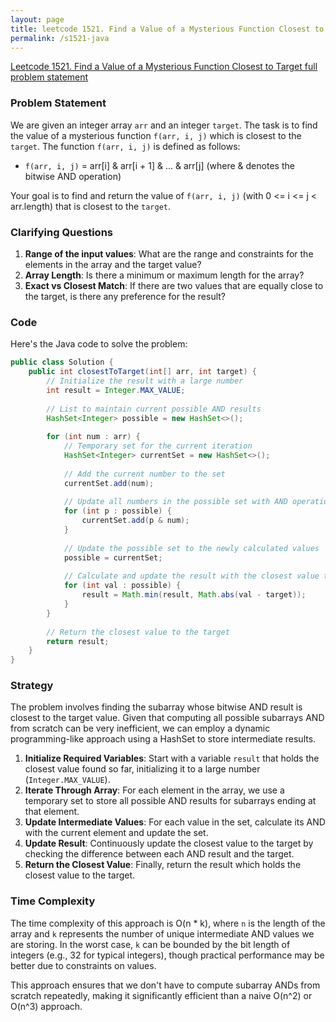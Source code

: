 ```yaml
---
layout: page
title: leetcode 1521. Find a Value of a Mysterious Function Closest to Target
permalink: /s1521-java
---
```

[Leetcode 1521. Find a Value of a Mysterious Function Closest to Target full problem statement](https://algoadvance.github.io/algoadvance/l1521)
### Problem Statement

We are given an integer array `arr` and an integer `target`. The task is to find the value of a mysterious function `f(arr, i, j)` which is closest to the `target`. The function `f(arr, i, j)` is defined as follows:

- `f(arr, i, j)` = arr[i] & arr[i + 1] & ... & arr[j] (where & denotes the bitwise AND operation)

Your goal is to find and return the value of `f(arr, i, j)` (with 0 <= i <= j < arr.length) that is closest to the `target`.

### Clarifying Questions

1. **Range of the input values**: What are the range and constraints for the elements in the array and the target value?
2. **Array Length**: Is there a minimum or maximum length for the array?
3. **Exact vs Closest Match**: If there are two values that are equally close to the target, is there any preference for the result?

### Code

Here's the Java code to solve the problem:

```java
public class Solution {
    public int closestToTarget(int[] arr, int target) {
        // Initialize the result with a large number
        int result = Integer.MAX_VALUE;
        
        // List to maintain current possible AND results
        HashSet<Integer> possible = new HashSet<>();
        
        for (int num : arr) {
            // Temporary set for the current iteration
            HashSet<Integer> currentSet = new HashSet<>();
            
            // Add the current number to the set
            currentSet.add(num);
            
            // Update all numbers in the possible set with AND operation with current number
            for (int p : possible) {
                currentSet.add(p & num);
            }
            
            // Update the possible set to the newly calculated values
            possible = currentSet;
            
            // Calculate and update the result with the closest value to the target so far
            for (int val : possible) {
                result = Math.min(result, Math.abs(val - target));
            }
        }
        
        // Return the closest value to the target
        return result;
    }
}
```

### Strategy

The problem involves finding the subarray whose bitwise AND result is closest to the target value. Given that computing all possible subarrays AND from scratch can be very inefficient, we can employ a dynamic programming-like approach using a HashSet to store intermediate results.

1. **Initialize Required Variables**: Start with a variable `result` that holds the closest value found so far, initializing it to a large number (`Integer.MAX_VALUE`).
2. **Iterate Through Array**: For each element in the array, we use a temporary set to store all possible AND results for subarrays ending at that element.
3. **Update Intermediate Values**: For each value in the set, calculate its AND with the current element and update the set.
4. **Update Result**: Continuously update the closest value to the target by checking the difference between each AND result and the target.
5. **Return the Closest Value**: Finally, return the result which holds the closest value to the target.

### Time Complexity

The time complexity of this approach is O(n * k), where `n` is the length of the array and `k` represents the number of unique intermediate AND values we are storing. In the worst case, `k` can be bounded by the bit length of integers (e.g., 32 for typical integers), though practical performance may be better due to constraints on values.

This approach ensures that we don't have to compute subarray ANDs from scratch repeatedly, making it significantly efficient than a naive O(n^2) or O(n^3) approach.